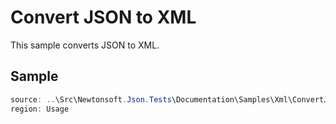 ﻿# Convert JSON to XML

This sample converts JSON to XML. 

## Sample

```csharp Usage
source: ..\Src\Newtonsoft.Json.Tests\Documentation\Samples\Xml\ConvertJsonToXml.cs
region: Usage
```

